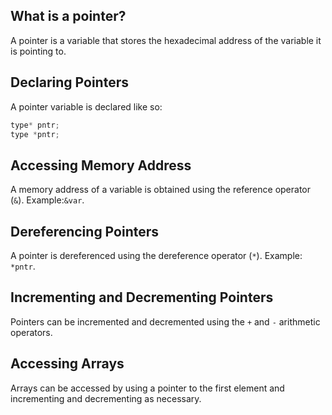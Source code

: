 ## What is a pointer?

A pointer is a variable that stores the hexadecimal address of the variable it is pointing to.

## Declaring Pointers

A pointer variable is declared like so:

```c
type* pntr;
type *pntr;
```

## Accessing Memory Address

A memory address of a variable is obtained using the reference operator (`&`). Example:`&var`.

## Dereferencing Pointers

A pointer is dereferenced using the dereference operator (`*`). Example: `*pntr`.

## Incrementing and Decrementing Pointers

Pointers can be incremented and decremented using the `+` and `-` arithmetic operators.

## Accessing Arrays

Arrays can be accessed by using a pointer to the first element and incrementing and decrementing as necessary.
